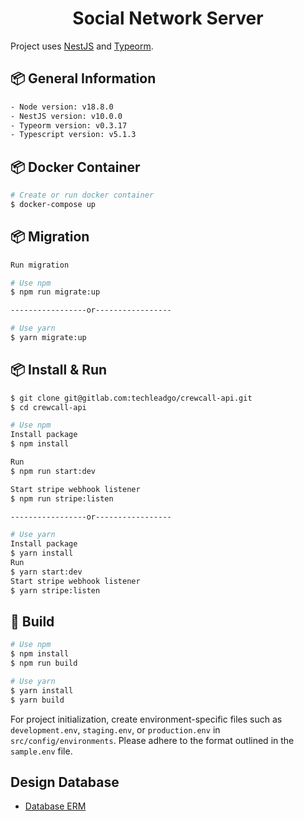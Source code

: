 <h1 align="center">Social Network Server</h1>

Project uses [NestJS](https://nestjs.com/) and [Typeorm](https://typeorm.io/).

## 📦 General Information

```bash
- Node version: v18.8.0
- NestJS version: v10.0.0
- Typeorm version: v0.3.17
- Typescript version: v5.1.3
```

## 📦 Docker Container

```bash
# Create or run docker container
$ docker-compose up
```

## 📦 Migration

```bash
Run migration

# Use npm
$ npm run migrate:up

-----------------or-----------------

# Use yarn
$ yarn migrate:up
```

## 📦 Install & Run

```bash
$ git clone git@gitlab.com:techleadgo/crewcall-api.git
$ cd crewcall-api

# Use npm
Install package
$ npm install

Run
$ npm run start:dev

Start stripe webhook listener
$ npm run stripe:listen

-----------------or-----------------

# Use yarn
Install package
$ yarn install
Run
$ yarn start:dev
Start stripe webhook listener
$ yarn stripe:listen
```

## 🔨 Build

```bash
# Use npm
$ npm install
$ npm run build

# Use yarn
$ yarn install
$ yarn build
```

For project initialization, create environment-specific files such as `development.env`, `staging.env`, or `production.env` in `src/config/environments`. Please adhere to the format outlined in the `sample.env` file.

## Design Database
- [Database ERM](https://drive.google.com/drive/folders/100W6EBI5LtzHs69LuX6HdjzA7v5CpcHl?usp=drive_link)
